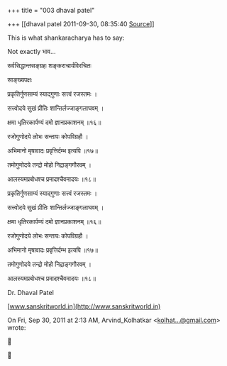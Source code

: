 +++
title = "003 dhaval patel"

+++
[[dhaval patel	2011-09-30, 08:35:40 [Source](https://groups.google.com/g/samskrita/c/wPI6TaAHuv0)]]



This is what shankaracharya has to say:

Not exactly भाव...  

  

सर्वसिद्धान्तसङ्ग्रहः शङ्कराचार्यविरचितः





साङ्ख्यपक्षः



प्रकृतिर्गुणसाम्यं स्याद्गुणाः सत्त्वं रजस्तमः ।

सत्त्वोदये सुखं प्रीतिः शान्तिर्लज्जाङ्गलाघवम् ।

क्षमा धृतिरकार्पण्यं दमो ज्ञानप्रकाशनम् ॥१६॥

रजोगुणोदये लोभः सन्तापः कोपविग्रहौ ।

अभिमानो मृषावादः प्रवृत्तिर्दम्भ इत्यपि ॥१७॥

तमोगुणोदये तन्द्रो मोहो निद्राङ्गगौरवम् ।

आलस्यमप्रबोधश्च प्रमादश्चैवमादयः ॥१८॥





प्रकृतिर्गुणसाम्यं स्याद्गुणाः सत्त्वं रजस्तमः ।

सत्त्वोदये सुखं प्रीतिः शान्तिर्लज्जाङ्गलाघवम् ।

क्षमा धृतिरकार्पण्यं दमो ज्ञानप्रकाशनम् ॥१६॥

रजोगुणोदये लोभः सन्तापः कोपविग्रहौ ।

अभिमानो मृषावादः प्रवृत्तिर्दम्भ इत्यपि ॥१७॥

तमोगुणोदये तन्द्रो मोहो निद्राङ्गगौरवम् ।

आलस्यमप्रबोधश्च प्रमादश्चैवमादयः ॥१८॥

  

Dr. Dhaval Patel

[www.sanskritworld.in](http://www.sanskritworld.in)

  

On Fri, Sep 30, 2011 at 2:13 AM, Arvind_Kolhatkar \<[kolhat...@gmail.com]()\> wrote:  





